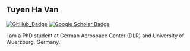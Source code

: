## Tuyen Ha Van

[![GitHub_Badge](https://img.shields.io/github/followers/tuyenhavan?style=social)](https://github.com/tuyenhavan?tab=followers)
[![Google Scholar Badge](https://img.shields.io/badge/Google%20Scholar-4285F4?logo=googlescholar&logoColor=ffff&style=for-the-badge)](https://scholar.google.com/citations?user=5DBgVpUAAAAJ&hl=en)

I am a PhD student at German Aerospace Center (DLR) and University of Wuerzburg, Germany. 

<!--
**tuyenhavan/tuyenhavan** is a ✨ _special_ ✨ repository because its `README.md` (this file) appears on your GitHub profile.

Here are some ideas to get you started:

- 🔭 I’m currently working on ...
- 🌱 I’m currently learning ...
- 👯 I’m looking to collaborate on ...
- 🤔 I’m looking for help with ...
- 💬 Ask me about ...
- 📫 How to reach me: ...
- 😄 Pronouns: ...
- ⚡ Fun fact: ...
-->
